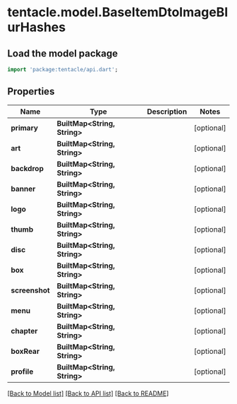 # tentacle.model.BaseItemDtoImageBlurHashes

## Load the model package
```dart
import 'package:tentacle/api.dart';
```

## Properties
Name | Type | Description | Notes
------------ | ------------- | ------------- | -------------
**primary** | **BuiltMap&lt;String, String&gt;** |  | [optional] 
**art** | **BuiltMap&lt;String, String&gt;** |  | [optional] 
**backdrop** | **BuiltMap&lt;String, String&gt;** |  | [optional] 
**banner** | **BuiltMap&lt;String, String&gt;** |  | [optional] 
**logo** | **BuiltMap&lt;String, String&gt;** |  | [optional] 
**thumb** | **BuiltMap&lt;String, String&gt;** |  | [optional] 
**disc** | **BuiltMap&lt;String, String&gt;** |  | [optional] 
**box** | **BuiltMap&lt;String, String&gt;** |  | [optional] 
**screenshot** | **BuiltMap&lt;String, String&gt;** |  | [optional] 
**menu** | **BuiltMap&lt;String, String&gt;** |  | [optional] 
**chapter** | **BuiltMap&lt;String, String&gt;** |  | [optional] 
**boxRear** | **BuiltMap&lt;String, String&gt;** |  | [optional] 
**profile** | **BuiltMap&lt;String, String&gt;** |  | [optional] 

[[Back to Model list]](../README.md#documentation-for-models) [[Back to API list]](../README.md#documentation-for-api-endpoints) [[Back to README]](../README.md)


